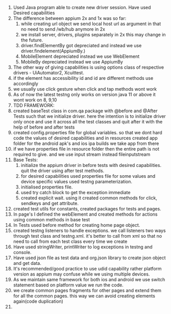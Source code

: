 1. Used Java program able to create new driver session. Have used Desired capabilities
2. The difference between appium 2x and 1x was so far:
   1. while creating url object we send local
   host url as argument in that no need to send /wb/hub anymore in 2x
   2. we install server, drivers, plugins separately in 2x this may change in the future.
   3. driver.findElementBy got depreciated and instead we use driver.findelement(AppiumBy.)
   4. MobileElement depreciated instead we use WebElement
   5. MobileBy depreciated instead we use AppiumBy
3. The other way of giving capabilities is using options class of respective drivers - UiAutomator2, 
Xcuittest.
4. if the element has accessibility id and id are different methods use accordingly
5. we usually use click gesture when click and tap methods wont work
6. As of now the latest testng only works on version java 11 or above it wont work on 8, 9,10
7. TDD FRAMEWORK:
8. created baseTest class in com.qa package with @before and @After Tests such that we initialize driver. here 
the intention is to initialize driver only once and use it across all the test classes and quit after it with 
the help of before and after tests
9. created config.properties file for global variables. so that we dont hard code the values of desired 
capabilities and in resources created app folder for the android apk's and ios ipa builds we take app from there
10. if we have properties file in resource folder then the entire path is not required to give. and we use input
stream instead fileinputstream
11. Base Tests:
    1. initialize the appium driver in before tests with desired capabilities. quit the driver using after test
methods.
    2. for desired capabilities used properties file for some values and device specific values used testng 
parameterization.
    3. initialised properties file.
    4. used try catch block to get the exception immediate
    5. created explicit wait. using it created common methods for click, sendkeys and get attribute.
12. created test utils for constants, created packages for tests and pages.
13. In page's I defined the webElement and created methods for actions using common methods in base test
14. In Tests used before method for creating home page object.
15. created testng listeners to handle exceptions. we call listeners two ways through test class and testng.xml.
it's better to call from xml so that no need to call from each test class every time we create
16. Have used stringWriter, printWriter to log exceptions in testng and console.
17. Have used json file as test data and org.json library to create json object and get data. 
18. It's recommended/good practice to use udid capability rather platform version as appium may confuse while we using 
multiple devices.
19. As we maintain same framework for both ios and android we use switch statement based on platform value we run
the code.
20. we create common pages fragments for other pages and extend them for all the common pages. this way we can
avoid creating elements again(code duplication)
21. 
